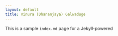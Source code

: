 ```yaml
---
layout: default
title: Vinura (Dhananjaya) Galwaduge
---
```



This is a sample `index.md` page for a Jekyll-powered
